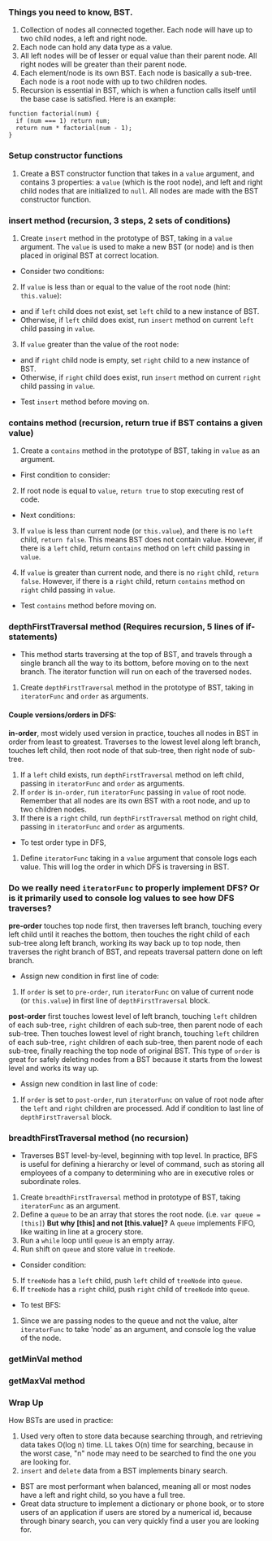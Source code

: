 ### Things you need to know, BST.
1. Collection of nodes all connected together. Each node will have up to two child nodes, a left and right node.
2. Each node can hold any data type as a value.
3. All left nodes will be of lesser or equal value than their parent node. All right nodes will be greater than their parent node.
4. Each element/node is its own BST. Each node is basically a sub-tree. Each node is a root node with up to two children nodes.
5. Recursion is essential in BST, which is when a function calls itself until the base case is satisfied. Here is an example:

```
function factorial(num) {
  if (num === 1) return num;
  return num * factorial(num - 1);
}
```

### Setup constructor functions
1. Create a BST constructor function that takes in a `value` argument, and contains 3 properties: a `value` (which is the root node), and left and right child nodes that are initialized to `null`. All nodes are made with the BST constructor function.


### insert method (recursion, 3 steps, 2 sets of conditions)
1. Create `insert` method in the prototype of BST, taking in a `value` argument. The `value` is used to make a new BST (or node) and is then placed in original BST at correct location.

- Consider two conditions:
2. If `value` is less than or equal to the value of the root node (hint: `this.value`):
  * and if `left` child does not exist, set `left` child to a new instance of BST.
  * Otherwise, if `left` child does exist, run `insert` method on current `left` child passing in `value`.

3. If `value` greater than the value of the root node:
  * and if `right` child node is empty, set `right` child to a new instance of BST.
  * Otherwise, if `right` child does exist, run `insert` method on current `right` child passing in `value`.

- Test `insert` method before moving on.


### contains method (recursion, return true if BST contains a given value)
1. Create a `contains` method in the prototype of BST, taking in `value` as an argument.

- First condition to consider:
2. If root node is equal to `value`, `return true` to stop executing rest of code.

- Next conditions:
3. If `value` is less than current node (or `this.value`), and there is no `left` child, `return false`. This means BST does not contain value. However, if there is a `left` child, return `contains` method on `left` child passing in `value`.

4. If `value` is greater than current node, and there is no `right` child, `return false`. However, if there is a `right` child, return `contains` method on `right` child passing in `value`.

- Test `contains` method before moving on.


### depthFirstTraversal method (Requires recursion, 5 lines of if-statements)
- This method starts traversing at the top of BST, and travels through a single branch all the way to its bottom, before moving on to the next branch. The iterator function will run on each of the traversed nodes.
1. Create `depthFirstTraversal` method in the prototype of BST, taking in `iteratorFunc` and `order` as arguments.

#### Couple versions/orders in DFS:
**in-order**, most widely used version in practice, touches all nodes in BST in order from least to greatest. Traverses to the lowest level along left branch, touches left child, then root node of that sub-tree, then right node of sub-tree.

1. If a `left` child exists, run `depthFirstTraversal` method on left child, passing in `iteratorFunc` and `order` as arguments.
2. If `order` is `in-order`, run `iteratorFunc` passing in `value` of root node. Remember that all nodes are its own BST with a root node, and up to two children nodes.
3. If there is a `right` child, run `depthFirstTraversal` method on right child, passing in `iteratorFunc` and `order` as arguments.

- To test order type in DFS,
1. Define `iteratorFunc` taking in a `value` argument that console logs each value. This will log the order in which DFS is traversing in BST.

### Do we really need `iteratorFunc` to properly implement DFS? Or is it primarily used to console log values to see how DFS traverses?

**pre-order** touches top node first, then traverses left  branch, touching every left child until it reaches the bottom, then touches the right child of each sub-tree along left branch, working its way back up to top node, then traverses the right branch of BST, and repeats traversal pattern done on left branch.

- Assign new condition in first line of code:
1. If `order` is set to `pre-order`, run `iteratorFunc` on value of current node (or `this.value`) in first line of `depthFirstTraversal` block.

**post-order** first touches lowest level of left branch, touching `left` children of each sub-tree, `right` children of each sub-tree, then parent node of each sub-tree. Then touches lowest level of right branch, touching `left` children of each sub-tree, `right` children of each sub-tree, then parent node of each sub-tree, finally reaching the top node of original BST. This type of `order` is great for safely deleting nodes from a BST because it starts from the lowest level and works its way up.

- Assign new condition in last line of code:
1. If `order` is set to `post-order`, run `iteratorFunc` on value of root node after the `left` and `right` children are processed. Add if condition to last line of `depthFirstTraversal` block.


### breadthFirstTraversal method (no recursion)
- Traverses BST level-by-level, beginning with top level. In practice, BFS is useful for defining a hierarchy or level of command, such as storing all employees of a company to determining who are in executive roles or subordinate roles.  

1. Create `breadthFirstTraversal` method in prototype of BST, taking `iteratorFunc` as an argument.
2. Define a `queue` to be an array that stores the root node. (i.e. `var queue = [this]`) **But why [this] and not [this.value]?** A `queue` implements FIFO, like waiting in line at a grocery store.
3. Run a `while` loop until `queue` is an empty array.
4. Run shift on `queue` and store value in `treeNode`.

- Consider condition:
5. If `treeNode` has a `left` child, push `left` child of `treeNode` into `queue`.
6. If `treeNode` has a `right` child, push `right` child of `treeNode` into `queue`.

- To test BFS:
1. Since we are passing nodes to the queue and not the value, alter `iteratorFunc` to take 'node' as an argument, and console log the value of the node.


### getMinVal method

### getMaxVal method


### Wrap Up
How BSTs are used in practice:
1. Used very often to store data because searching through, and retrieving data takes O(log n) time. LL takes O(n) time for searching, because in the worst case, "n" node may need to be searched to find the one you are looking for.
2. `insert` and `delete` data from a BST implements binary search.
- BST are most performant when balanced, meaning all or most nodes have a left and right child, so you have a full tree.
- Great data structure to implement a dictionary or phone book, or to store users of an application if users are stored by a numerical id, because through binary search, you can very quickly find a user you are looking for.

